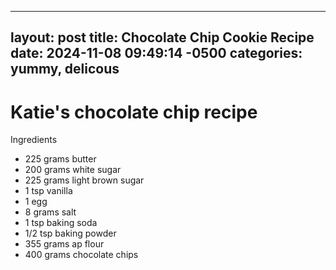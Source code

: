 
---
layout: post
title:  Chocolate Chip Cookie Recipe
date:   2024-11-08 09:49:14 -0500
categories: yummy, delicous
---

# Katie's chocolate chip recipe

Ingredients
- 225 grams butter
- 200 grams white sugar
- 225 grams light brown sugar
- 1 tsp vanilla
- 1 egg
- 8 grams salt
- 1 tsp baking soda 
- 1/2 tsp baking powder
- 355 grams ap flour
- 400 grams chocolate chips

